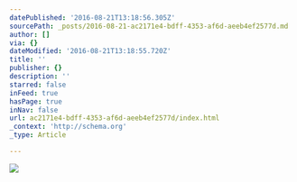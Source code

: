 ```yaml
---
datePublished: '2016-08-21T13:18:56.305Z'
sourcePath: _posts/2016-08-21-ac2171e4-bdff-4353-af6d-aeeb4ef2577d.md
author: []
via: {}
dateModified: '2016-08-21T13:18:55.720Z'
title: ''
publisher: {}
description: ''
starred: false
inFeed: true
hasPage: true
inNav: false
url: ac2171e4-bdff-4353-af6d-aeeb4ef2577d/index.html
_context: 'http://schema.org'
_type: Article

---
```

![](https://imgflo.herokuapp.com/graph/vahj1ThiexotieMo/c7f0c31ad40cd5ff82c8cdd171d98034/croprotate.jpg?cropheight=2408&cropwidth=2060&degrees=0&input=https%3A%2F%2Fthe-grid-user-content.s3-us-west-2.amazonaws.com%2Fb5d49899-4df1-478b-b461-d9e75c4f929e.jpg&x=0&y=0)